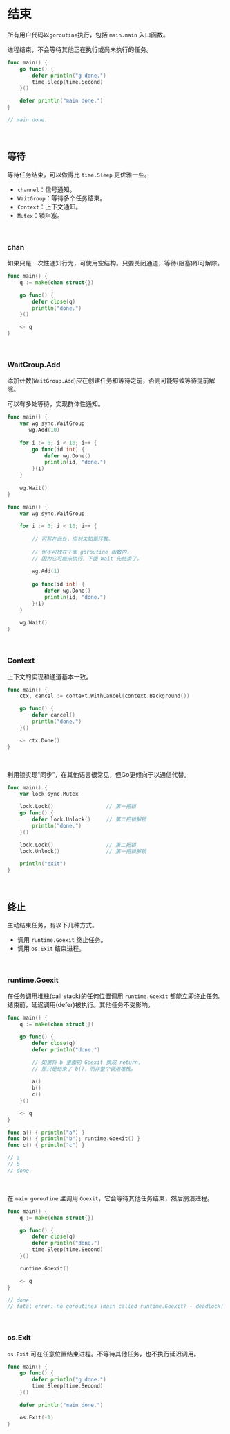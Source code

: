 # 结束

所有用户代码以`goroutine`执行，包括 `main.main` 入口函数。 </br>

进程结束，不会等待其他正在执行或尚未执行的任务。</br>

```go
func main() {
    go func() {
        defer println("g done.")
        time.Sleep(time.Second)
    }()

    defer println("main done.")
}

// main done.
```

&nbsp;

## 等待

等待任务结束，可以做得比 `time.Sleep` 更优雅一些。

* `channel`：信号通知。
* `WaitGroup`：等待多个任务结束。
* `Context`：上下文通知。
* `Mutex`：锁阻塞。

&nbsp;

### chan

如果只是一次性通知行为，可使用空结构。只要关闭通道，等待(阻塞)即可解除。

```go
func main() {
    q := make(chan struct{})

    go func() {
        defer close(q)
        println("done.")
    }()

    <- q
}
```

&nbsp;

### WaitGroup.Add

添加计数(`WaitGroup.Add`)应在创建任务和等待之前，否则可能导致等待提前解除。</br>

可以有多处等待，实现群体性通知。</br>

```go
func main() {
    var wg sync.WaitGroup
       wg.Add(10)
    
    for i := 0; i < 10; i++ {
        go func(id int) {
            defer wg.Done()
            println(id, "done.")
        }(i)
    }
    
    wg.Wait()
}
```

```go
func main() {
    var wg sync.WaitGroup
    
    for i := 0; i < 10; i++ {
        
        // 可写在此处，应对未知循环数。
        
        // 但不可放在下面 goroutine 函数内，
        // 因为它可能未执行，下面 Wait 先结束了。
    
        wg.Add(1)
        
        go func(id int) {
            defer wg.Done()
            println(id, "done.")
        }(i)
    }
    
    wg.Wait()
}
```

&nbsp;

### Context

上下文的实现和通道基本一致。

```go
func main() {
    ctx, cancel := context.WithCancel(context.Background())

    go func() {
        defer cancel()
        println("done.")
    }()

    <- ctx.Done()
}
```

&nbsp;

利用锁实现“同步”，在其他语言很常见，但Go更倾向于以通信代替。

```go
func main() {
    var lock sync.Mutex

    lock.Lock()                 // 第一把锁
    go func() {
        defer lock.Unlock()     // 第二把锁解锁
        println("done.")
    }()

    lock.Lock()                 // 第二把锁
    lock.Unlock()               // 第一把锁解锁

    println("exit")
}
```

&nbsp;

## 终止

主动结束任务，有以下几种方式。

* 调用 `runtime.Goexit` 终止任务。
* 调用 `os.Exit` 结束进程。

&nbsp;

### runtime.Goexit

在任务调用堆栈(call stack)的任何位置调用 `runtime.Goexit` 都能立即终止任务。</br>
结束前，延迟调用(defer)被执行。其他任务不受影响。

```go
func main() {
    q := make(chan struct{})

    go func() {
        defer close(q)
        defer println("done.")

        // 如果将 b 里面的 Goexit 换成 return，
        // 那只是结束了 b()，而非整个调用堆栈。
    
        a()
        b()
        c()
    }()

    <- q
}

func a() { println("a") }
func b() { println("b"); runtime.Goexit() }
func c() { println("c") }

// a
// b
// done.
```

&nbsp;

在 `main goroutine` 里调用 `Goexit`，它会等待其他任务结束，然后崩溃进程。

```go
func main() {
    q := make(chan struct{})

    go func() {
        defer close(q)
        defer println("done.")
        time.Sleep(time.Second)
    }()

    runtime.Goexit()

    <- q
}

// done.
// fatal error: no goroutines (main called runtime.Goexit) - deadlock!
```

&nbsp;

### os.Exit

`os.Exit` 可在任意位置结束进程。不等待其他任务，也不执行延迟调用。

```go
func main() {
    go func() {
        defer println("g done.")
        time.Sleep(time.Second)
    }()

    defer println("main done.")

    os.Exit(-1)
}
```
